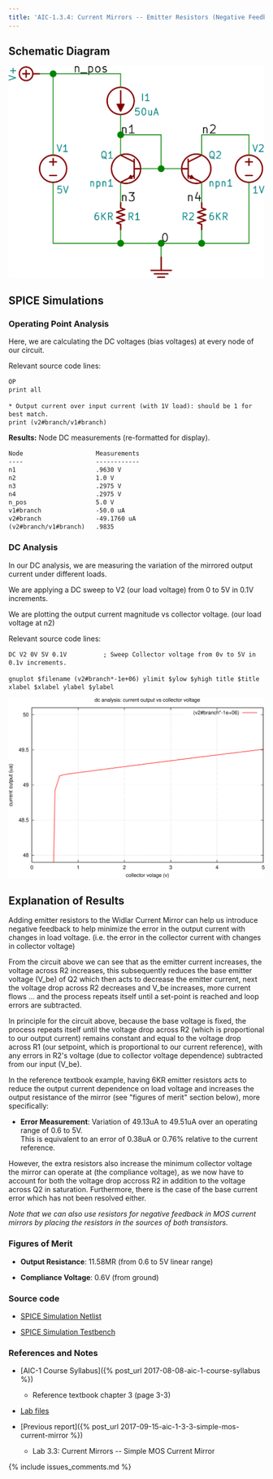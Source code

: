 ```yaml
---
title: 'AIC-1.3.4: Current Mirrors -- Emitter Resistors (Negative Feedback)' 
---
```


## Schematic Diagram 

![Emitter Resistors Negative Feedback Schematic](/linked_files/2017-09-18-aic-1-3-4-emitter-resistors-negative-feedback_1.svg)

## SPICE Simulations 

### Operating Point Analysis 

Here, we are calculating the DC voltages (bias voltages) at every node of our
circuit.

Relevant source code lines:

~~~
OP                      
print all               

* Output current over input current (with 1V load): should be 1 for best match.
print (v2#branch/v1#branch)
~~~

**Results:** Node DC measurements (re-formatted for display). 

~~~
Node                    Measurements
----                    ------------
n1                      .9630 V
n2                      1.0 V
n3                      .2975 V
n4                      .2975 V
n_pos                   5.0 V
v1#branch               -50.0 uA
v2#branch               -49.1760 uA
(v2#branch/v1#branch)   .9835
~~~

### DC Analysis 

In our DC analysis, we are measuring the variation of the mirrored output current 
under different loads.

We are applying a DC sweep to V2 (our load voltage) from 0 to 5V in 0.1V 
increments. 

We are plotting the output current magnitude vs collector voltage. 
(our load voltage at n2)

Relevant source code lines:

~~~
DC V2 0V 5V 0.1V          ; Sweep Collector voltage from 0v to 5V in 0.1v increments.

gnuplot $filename (v2#branch*-1e+06) ylimit $ylow $yhigh title $title xlabel $xlabel ylabel $ylabel 
~~~

![Emitter Resistors Negative Feedback Simulation DC](/linked_files/2017-09-18-aic-1-3-4-emitter-resistors-negative-feedback_2.svg)

## Explanation of Results 

Adding emitter resistors to the Widlar Current Mirror can help us introduce
negative feedback to help minimize the error in the output current with changes
in load voltage. (i.e. the error in the collector current with changes in
collector voltage)

From the circuit above we can see that as the emitter current increases, the
voltage across R2 increases, this subsequently reduces the base emitter voltage
(V\_be) of Q2 which then acts to decrease the emitter current, next the voltage
drop across R2 decreases and V\_be increases, more current flows ... and the
process repeats itself until a set-point is reached and loop errors are
subtracted. 

In principle for the circuit above, because the base voltage is fixed, the 
process repeats itself until the voltage drop across R2 (which is proportional
to our output current) remains constant and equal to the voltage drop across R1
(our setpoint, which is proportional to our current reference), with any errors
in R2's voltage (due to collector voltage dependence) subtracted from our input
(V\_be).

In the reference textbook example, having 6KR emitter resistors acts to 
reduce the output current dependence on load voltage and increases the output 
resistance of the mirror (see "figures of merit" section below), more 
specifically: 

* **Error Measurement**: Variation of 49.13uA to 49.51uA over an
    operating range of 0.6 to 5V.  
    This is equivalent to an error of 0.38uA or 0.76% relative to the current
    reference.

However, the extra resistors also increase the minimum collector voltage the mirror
can operate at (the compliance voltage), as we now have to account for both the
voltage drop accross R2 in addition to the voltage across Q2 in saturation.
Furthermore, there is the case of the base current error which has not been 
resolved either.

_Note that we can also use resistors for negative feedback in MOS current 
mirrors by placing the resistors in the sources of both transistors._

### Figures of Merit

* **Output Resistance**: 11.58MR (from 0.6 to 5V linear range)

* **Compliance Voltage**: 0.6V (from ground)

### Source code

* [SPICE Simulation Netlist](https://github.com/camilotejeiro/aic_1_lab/blob/master/lab_assignments/3_current_mirrors/4_emitter_resistors_negative_feedback/emitter_resistors_negative_feedback_simulation_netlist.spice)

* [SPICE Simulation Testbench](https://github.com/camilotejeiro/aic_1_lab/blob/master/lab_assignments/3_current_mirrors/4_emitter_resistors_negative_feedback/emitter_resistors_negative_feedback_simulation_testbench.spice)

### References and Notes

* [AIC-1 Course Syllabus]({% post_url 2017-08-08-aic-1-course-syllabus %})
    + Reference textbook chapter 3 (page 3-3)

* [Lab files](https://github.com/camilotejeiro/aic_1_lab/tree/master/lab_assignments/3_current_mirrors/4_emitter_resistors_negative_feedback)

* [Previous report]({% post_url 2017-09-15-aic-1-3-3-simple-mos-current-mirror %})
    + Lab 3.3: Current Mirrors -- Simple MOS Current Mirror 

{% include issues_comments.md %}
